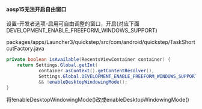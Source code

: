 #### aosp15无法开启自由窗口

设置-开发者选项-启用可自由调整的窗口，开启(对应下面DEVELOPMENT_ENABLE_FREEFORM_WINDOWS_SUPPORT)

packages/apps/Launcher3/quickstep/src/com/android/quickstep/TaskShortcutFactory.java
```java
private boolean isAvailable(RecentsViewContainer container) {
    return Settings.Global.getInt(
            container.asContext().getContentResolver(),
            Settings.Global.DEVELOPMENT_ENABLE_FREEFORM_WINDOWS_SUPPORT, 0) != 0
            && !enableDesktopWindowingMode();
}
```
将!enableDesktopWindowingMode()改成enableDesktopWindowingMode()